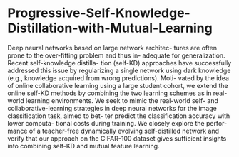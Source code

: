 # Progressive-Self-Knowledge-Distillation-with-Mutual-Learning

Deep neural networks based on large network architec- tures are often prone to the over-fitting problem and thus in- adequate for generalization. Recent self-knowledge distilla- tion (self-KD) approaches have successfully addressed this issue by regularizing a single network using dark knowledge (e.g., knowledge acquired from wrong predictions). Moti- vated by the idea of online collaborative learning using a large student cohort, we extend the online self-KD methods by combining the two learning schemes as in real-world learning environments. We seek to mimic the real-world self- and collaborative-learning strategies in deep neural networks for the image classification task, aimed to bet- ter predict the classification accuracy with lower computa- tional costs during training. We closely explore the perfor- mance of a teacher-free dynamically evolving self-distilled network and verify that our approach on the CIFAR-100 dataset gives sufficient insights into combining self-KD and mutual feature learning.
